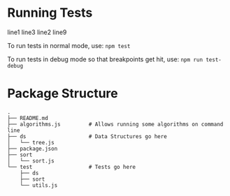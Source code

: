 # Running Tests

line1
line3
line2
line9


To run tests in normal mode, use: `npm test`

To run tests in debug mode so that breakpoints get hit, use: `npm run test-debug`

# Package Structure

```
.
├── README.md
├── algorithms.js         # Allows running some algorithms on command line
├── ds                    # Data Structures go here
│   └── tree.js
├── package.json
├── sort
│   └── sort.js
└── test                  # Tests go here
    ├── ds
    ├── sort
    └── utils.js
```
